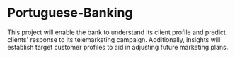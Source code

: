 # Portuguese-Banking
This project will enable the bank to understand its client profile and predict clients' response to its telemarketing campaign.  Additionally, insights will establish target customer profiles to aid in adjusting future marketing plans.
